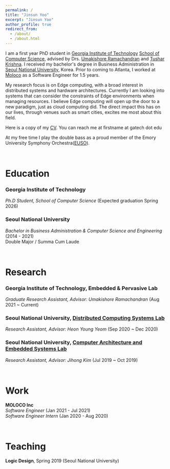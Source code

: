 ```yaml
---
permalink: /
title: "Jinsun Yoo"
excerpt: "Jinsun Yoo"
author_profile: true
redirect_from: 
  - /about/
  - /about.html
---
```


I am a first year PhD student in [Georgia Institute of Technology](https://www.gatech.edu) [School of Computer Science](https://scs.gatech.edu), advised by Drs. [Umakishore Ramachandran](https://www.cc.gatech.edu/~rama/) and [Tushar Krishna](https://tusharkrishna.ece.gatech.edu/). I received my bachelor's degree in Business Administration in [Seoul National University](https://en.snu.ac.kr/), Korea. Prior to coming to Atlanta, I worked at [Moloco](https://www.molocoads.com/en/) as a Software Engineer for 1.5 years.

My research focus is on Edge computing, with a broad interest in distributed systems and hardware architectures. Currently I am looking into systems that can consider the constraints of Edge environments when managing resources.  I believe Edge computing will open up the door to a new paradigm, just as cloud computing did. The direct impact this has on our lives, through venues such as smart cities, excites me most about this field.

Here is a copy of my [CV](https://jinsun-yoo.github.io/files/resume.pdf). You can reach me at firstname at gatech dot edu

At my free time I play the double bass as a proud member of the Emory University Symphony Orchestra([EUSO](https://emorysymphony.org/)).


<br/>  

Education
=====
### Georgia Institute of Technology
*Ph.D Student, School of Computer Science* (Expected graduation Spring 2026)

### Seoul National University
*Bachelor in Business Administration & Computer Science and Engineering* (2014 - 2021) \
Double Major / Summa Cum Laude

<br/>

Research 
====
### Georgia Institute of Technology, Embedded & Pervasive Lab
*Graduate Research Assistant, Advisor: Umakishore Ramachandran* (Aug 2021 ~ Current)

### Seoul National University, [Distributed Computing Systems Lab](http://dcslab.snu.ac.kr/)
*Research Assistant, Advisor: Heon Young Yeom* (Sep 2020 ~ Dec 2020)

### Seoul National University, [Computer Architecture and Embedded Systems Lab](http://cares.snu.ac.kr/)
*Research Assistant, Advisor: Jihong Kim* (Jul 2019 ~ Oct 2019)


<br/>


Work 
====
**MOLOCO Inc**\
*Software Engineer* (Jan 2021 - Jul 2021)\
*Software Engineer Intern* (Jan 2020 - Aug 2020)


<br/>


Teaching
===
**Logic Design**, Spring 2019 (Seoul National University)

<br/>

<!--
## Other Stuff
I have played the double bass for the past 15 years, and am a proud alumni of SNU's amateur orchestra, SNUPO.\
I also enjoy hiking and a little bit of aviation
-->
